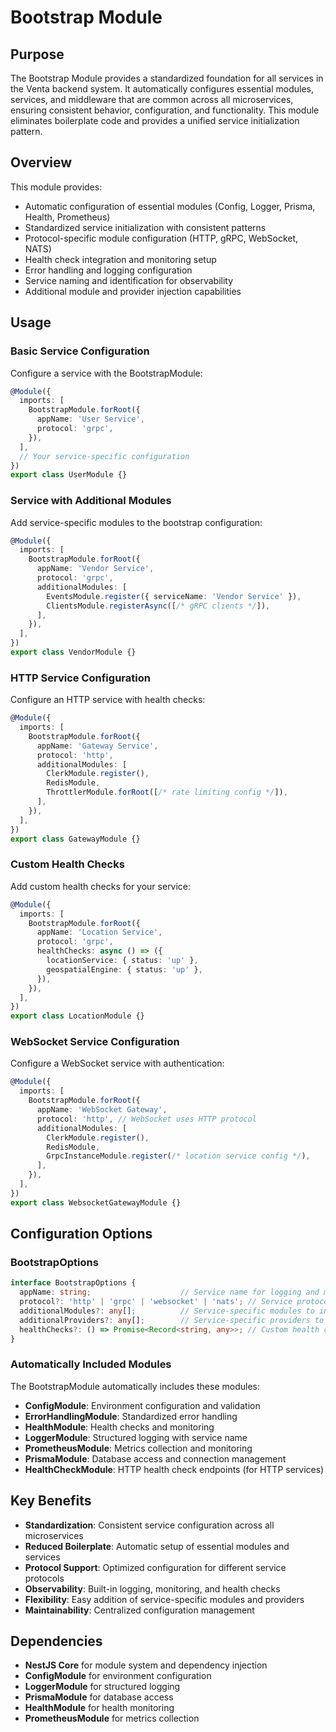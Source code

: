 # Bootstrap Module

## Purpose

The Bootstrap Module provides a standardized foundation for all services in the Venta backend system. It automatically configures essential modules, services, and middleware that are common across all microservices, ensuring consistent behavior, configuration, and functionality. This module eliminates boilerplate code and provides a unified service initialization pattern.

## Overview

This module provides:
- Automatic configuration of essential modules (Config, Logger, Prisma, Health, Prometheus)
- Standardized service initialization with consistent patterns
- Protocol-specific module configuration (HTTP, gRPC, WebSocket, NATS)
- Health check integration and monitoring setup
- Error handling and logging configuration
- Service naming and identification for observability
- Additional module and provider injection capabilities

## Usage

### Basic Service Configuration

Configure a service with the BootstrapModule:

```typescript
@Module({
  imports: [
    BootstrapModule.forRoot({
      appName: 'User Service',
      protocol: 'grpc',
    }),
  ],
  // Your service-specific configuration
})
export class UserModule {}
```

### Service with Additional Modules

Add service-specific modules to the bootstrap configuration:

```typescript
@Module({
  imports: [
    BootstrapModule.forRoot({
      appName: 'Vendor Service',
      protocol: 'grpc',
      additionalModules: [
        EventsModule.register({ serviceName: 'Vendor Service' }),
        ClientsModule.registerAsync([/* gRPC clients */]),
      ],
    }),
  ],
})
export class VendorModule {}
```

### HTTP Service Configuration

Configure an HTTP service with health checks:

```typescript
@Module({
  imports: [
    BootstrapModule.forRoot({
      appName: 'Gateway Service',
      protocol: 'http',
      additionalModules: [
        ClerkModule.register(),
        RedisModule,
        ThrottlerModule.forRoot([/* rate limiting config */]),
      ],
    }),
  ],
})
export class GatewayModule {}
```

### Custom Health Checks

Add custom health checks for your service:

```typescript
@Module({
  imports: [
    BootstrapModule.forRoot({
      appName: 'Location Service',
      protocol: 'grpc',
      healthChecks: async () => ({
        locationService: { status: 'up' },
        geospatialEngine: { status: 'up' },
      }),
    }),
  ],
})
export class LocationModule {}
```

### WebSocket Service Configuration

Configure a WebSocket service with authentication:

```typescript
@Module({
  imports: [
    BootstrapModule.forRoot({
      appName: 'WebSocket Gateway',
      protocol: 'http', // WebSocket uses HTTP protocol
      additionalModules: [
        ClerkModule.register(),
        RedisModule,
        GrpcInstanceModule.register(/* location service config */),
      ],
    }),
  ],
})
export class WebsocketGatewayModule {}
```

## Configuration Options

### BootstrapOptions

```typescript
interface BootstrapOptions {
  appName: string;                    // Service name for logging and monitoring
  protocol?: 'http' | 'grpc' | 'websocket' | 'nats'; // Service protocol
  additionalModules?: any[];          // Service-specific modules to include
  additionalProviders?: any[];        // Service-specific providers to include
  healthChecks?: () => Promise<Record<string, any>>; // Custom health checks
}
```

### Automatically Included Modules

The BootstrapModule automatically includes these modules:

- **ConfigModule**: Environment configuration and validation
- **ErrorHandlingModule**: Standardized error handling
- **HealthModule**: Health checks and monitoring
- **LoggerModule**: Structured logging with service name
- **PrometheusModule**: Metrics collection and monitoring
- **PrismaModule**: Database access and connection management
- **HealthCheckModule**: HTTP health check endpoints (for HTTP services)

## Key Benefits

- **Standardization**: Consistent service configuration across all microservices
- **Reduced Boilerplate**: Automatic setup of essential modules and services
- **Protocol Support**: Optimized configuration for different service protocols
- **Observability**: Built-in logging, monitoring, and health checks
- **Flexibility**: Easy addition of service-specific modules and providers
- **Maintainability**: Centralized configuration management

## Dependencies

- **NestJS Core** for module system and dependency injection
- **ConfigModule** for environment configuration
- **LoggerModule** for structured logging
- **PrismaModule** for database access
- **HealthModule** for health monitoring
- **PrometheusModule** for metrics collection 